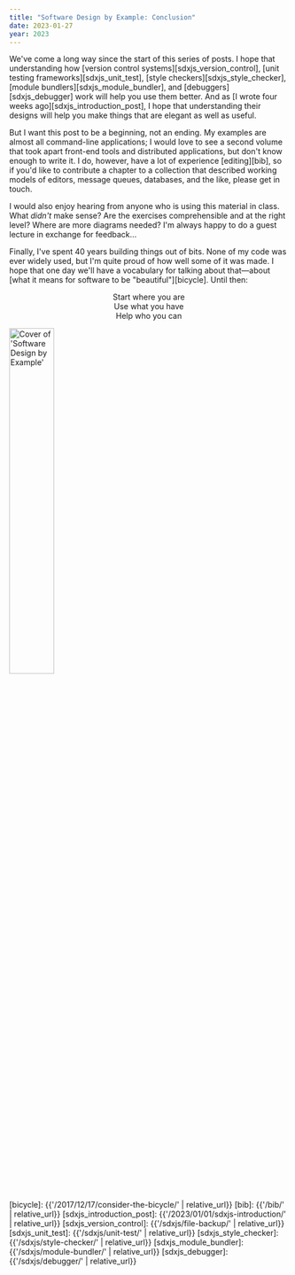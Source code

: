```yaml
---
title: "Software Design by Example: Conclusion"
date: 2023-01-27
year: 2023
---
```


We've come a long way since the start of this series of posts.
I hope that understanding how
[version control systems][sdxjs_version_control],
[unit testing frameworks][sdxjs_unit_test],
[style checkers][sdxjs_style_checker],
[module bundlers][sdxjs_module_bundler],
and [debuggers][sdxjs_debugger] work
will help you use them better.
And as [I wrote four weeks ago][sdxjs_introduction_post],
I hope that understanding their designs
will help you make things that are elegant as well as useful.

But I want this post to be a beginning, not an ending.
My examples are almost all command-line applications;
I would love to see a second volume that took apart front-end tools and distributed applications,
but don't know enough to write it.
I do,
however,
have a lot of experience [editing][bib],
so if you'd like to contribute a chapter to a collection that described
working models of editors, message queues, databases, and the like,
please get in touch.

I would also enjoy hearing from anyone who is using this material in class.
What *didn't* make sense?
Are the exercises comprehensible and at the right level?
Where are more diagrams needed?
I'm always happy to do a guest lecture in exchange for feedback…

Finally,
I've spent 40 years building things out of bits.
None of my code was ever widely used,
but I'm quite proud of how well some of it was made.
I hope that one day we'll have a vocabulary for talking about that—about
[what it means for software to be "beautiful"][bicycle].
Until then:

<div align="center">
  <p>
    Start where you are
    <br>
    Use what you have
    <br>
    Help who you can
  </p>
</div>

<a href="{{'/sdxjs/' | relative_url}}"><img src="{{'/sdxjs/sdxjs-cover.png' | relative_url}}" alt="Cover of 'Software Design by Example'" width="40%" class="centered"></a>

[bicycle]: {{'/2017/12/17/consider-the-bicycle/' | relative_url}}
[bib]: {{'/bib/' | relative_url}}
[sdxjs_introduction_post]: {{'/2023/01/01/sdxjs-introduction/' | relative_url}}
[sdxjs_version_control]: {{'/sdxjs/file-backup/' | relative_url}}
[sdxjs_unit_test]: {{'/sdxjs/unit-test/' | relative_url}}
[sdxjs_style_checker]: {{'/sdxjs/style-checker/' | relative_url}}
[sdxjs_module_bundler]: {{'/sdxjs/module-bundler/' | relative_url}}
[sdxjs_debugger]: {{'/sdxjs/debugger/' | relative_url}}

